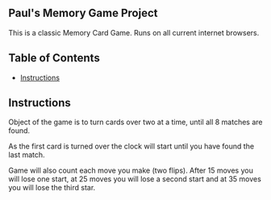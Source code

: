 ## Paul's Memory Game Project

This is a classic Memory Card Game.  Runs on all current internet browsers.

## Table of Contents

* [Instructions](#instructions)

## Instructions

Object of the game is to turn cards over two at a time, until all 8 matches are found.  

As the first card is turned over the clock will start until you have found the last match.

Game will also count each move you make (two flips).  After 15 moves you will lose one start, at 25 moves you will lose a second start and at 35 moves you will lose the third star.
